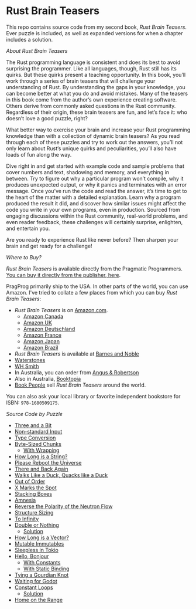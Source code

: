 # Rust Brain Teasers

This repo contains source code from my second book, *Rust Brain Teasers*. Ever puzzle is included, as well as expanded versions for when a chapter includes a solution.

*About Rust Brain Teasers*

The Rust programming language is consistent and does its best to avoid surprising the programmer. Like all languages, though, Rust still has its quirks. But these quirks present a teaching opportunity. In this book, you’ll work through a series of brain teasers that will challenge your understanding of Rust. By understanding the gaps in your knowledge, you can become better at what you do and avoid mistakes. Many of the teasers in this book come from the author’s own experience creating software. Others derive from commonly asked questions in the Rust community. Regardless of their origin, these brain teasers are fun, and let’s face it: who doesn’t love a good puzzle, right?

What better way to exercise your brain and increase your Rust programming knowledge than with a collection of dynamic brain teasers? As you read through each of these puzzles and try to work out the answers, you’ll not only learn about Rust’s unique quirks and peculiarities, you’ll also have loads of fun along the way.

Dive right in and get started with example code and sample problems that cover numbers and text, shadowing and memory, and everything in between. Try to figure out why a particular program won’t compile, why it produces unexpected output, or why it panics and terminates with an error message. Once you’ve run the code and read the answer, it’s time to get to the heart of the matter with a detailed explanation. Learn why a program produced the result it did, and discover how similar issues might affect the code you write in your own programs, even in production. Sourced from engaging discussions within the Rust community, real-world problems, and even reader feedback, these challenges will certainly surprise, enlighten, and entertain you.

Are you ready to experience Rust like never before? Then sharpen your brain and get ready for a challenge!

*Where to Buy?*

*Rust Brain Teasers* is available directly from the Pragmatic Programmers. [You can buy it directly from the publisher, here](https://pragprog.com/titles/hwrustbrain/rust-brain-teasers/).

PragProg primarily ship to the USA. In other parts of the world, you can use Amazon. I've tried to collate a few places from which you can buy *Rust Brain Teasers*:

* *Rust Brain Teasers* is on [Amazon.com](https://www.amazon.com/Rust-Brain-Teasers-Exercise-Your/dp/1680509179).
    * [Amazon Canada](https://www.amazon.ca/Rust-Brain-Teasers-Exercise-Your/dp/1680509179)
    * [Amazon UK](https://www.amazon.co.uk/Rust-Brain-Teasers-Exercise-Your/dp/1680509179)
    * [Amazon Deutschland](https://www.amazon.de/Rust-Brain-Teasers-Exercise-Your/dp/1680509179)
    * [Amazon France](https://www.amazon.fr/Rust-Brain-Teasers-Exercise-Your/dp/1680509179)
    * [Amazon Japan](https://www.amazon.co.jp/Rust-Brain-Teasers-Exercise-Your/dp/1680509179)
    * [Amazon Brazil](https://www.amazon.com.br/Rust-Brain-Teasers-Exercise-Your/dp/1680509179)
* *Rust Brain Teasers* is available at [Barnes and Noble](https://www.barnesandnoble.com/w/rust-brain-teasers-herbert-wolverson/1141092328?ean=9781680509175)
* [Waterstones](https://www.waterstones.com/book/rust-brain-teasers/herbert-wolverson/9781680509175)
* [WH Smith](https://www.whsmith.co.uk/products/rust-brain-teasers-exercise-your-mind/herbert-wolverson/paperback/9781680509175.html)
* In Australia, you can order from [Angus & Robertson](https://www.angusrobertson.com.au/books/rust-brain-teasers-herbert-wolverson/p/9781680509175?searchTerm=rust%20brain%20teasers)
* Also in Australia, [Booktopia](https://www.booktopia.com.au/rust-brain-teasers-herbert-wolverson/book/9781680509175.html)
* [Book People](https://www.bookpeople.com/book/9781680509175) sell *Rust Brain Teasers* around the world.

You can also ask your local library or favorite independent bookstore for ISBN: `978-1680509175`.

*Source Code by Puzzle*

* [Three and a Bit](https://github.com/thebracket/rust_brain_teasers/tree/main/three_and_a_bit)
* [Non-standard Input](https://github.com/thebracket/rust_brain_teasers/tree/main/standard_input)
* [Type Conversion](https://github.com/thebracket/rust_brain_teasers/tree/main/type_conversion)
* [Byte-Sized Chunks](https://github.com/thebracket/rust_brain_teasers/tree/main/byte_sized)
    * [With Wrapping](https://github.com/thebracket/rust_brain_teasers/tree/main/byte_sized_wrap)
* [How Long is a String?](https://github.com/thebracket/rust_brain_teasers/tree/main/string_length)
* [Please Reboot the Universe](https://github.com/thebracket/rust_brain_teasers/tree/main/reboot_universe)
* [There and Back Again](https://github.com/thebracket/rust_brain_teasers/tree/main/there_and_back)
* [Walks Like a Duck, Quacks like a Duck](https://github.com/thebracket/rust_brain_teasers/tree/main/quack)
* [Out of Order](https://github.com/thebracket/rust_brain_teasers/tree/main/out_of_order)
* [X Marks the Spot](https://github.com/thebracket/rust_brain_teasers/tree/main/x_marks_spot)
* [Stacking Boxes](https://github.com/thebracket/rust_brain_teasers/tree/main/boxes)
* [Amnesia](https://github.com/thebracket/rust_brain_teasers/tree/main/amnesia)
* [Reverse the Polarity of the Neutron Flow](https://github.com/thebracket/rust_brain_teasers/tree/main/reverse_polarity)
* [Structure Sizing](https://github.com/thebracket/rust_brain_teasers/tree/main/structure_sizing)
* [To Infinity](https://github.com/thebracket/rust_brain_teasers/tree/main/linked_list)
* [Double or Nothing](https://github.com/thebracket/rust_brain_teasers/tree/main/double_or_nothing)
    * [Solution](https://github.com/thebracket/rust_brain_teasers/tree/main/double_or_nothing_working)
* [How Long is a Vector?](https://github.com/thebracket/rust_brain_teasers/tree/main/vec_size)
* [Mutable Immutables](https://github.com/thebracket/rust_brain_teasers/tree/main/mutable_immutable)
* [Sleepless in Tokio](https://github.com/thebracket/rust_brain_teasers/tree/main/sleepless)
* [Hello, Bonjour](https://github.com/thebracket/rust_brain_teasers/tree/main/hello_bonjour)
    * [With Constants](https://github.com/thebracket/rust_brain_teasers/tree/main/hello_bonjour_const)
    * [With Static Binding](https://github.com/thebracket/rust_brain_teasers/tree/main/hello_bonjour_static)
* [Tying a Gourdian Knot](https://github.com/thebracket/rust_brain_teasers/tree/main/gordian_knot)
* [Waiting for Godot](https://github.com/thebracket/rust_brain_teasers/tree/main/waiting_for_godot)
* [Constant Loops](https://github.com/thebracket/rust_brain_teasers/tree/main/const_loop)
    * [Solution](https://github.com/thebracket/rust_brain_teasers/tree/main/const_loop_works)
* [Home on the Range](https://github.com/thebracket/rust_brain_teasers/tree/main/morse_code)

